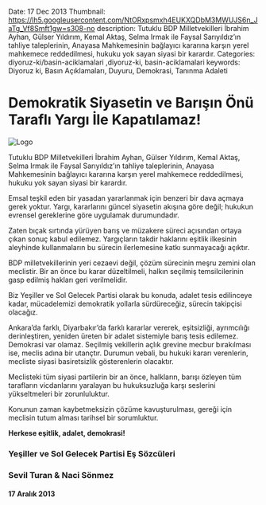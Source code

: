 Date: 17 Dec 2013
Thumbnail: https://lh5.googleusercontent.com/NtORxpsmxh4EUKXQDbM3MWUJS6n_JaTg_Vf8Smft1gw=s308-no
description: Tutuklu BDP Milletvekilleri İbrahim Ayhan, Gülser Yıldırım, Kemal Aktaş, Selma Irmak ile Faysal Sarıyıldız’ın tahliye taleplerinin, Anayasa Mahkemesinin bağlayıcı kararına karşın yerel mahkemece reddedilmesi, hukuku yok sayan siyasi bir karardır.
Categories: diyoruz-ki/basin-aciklamalari ,diyoruz-ki, basin-aciklamalari
keywords: Diyoruz ki, Basın Açıklamaları, Duyuru, Demokrasi, Tanınma Adaleti

# Demokratik Siyasetin ve Barışın Önü Taraflı Yargı İle Kapatılamaz!

![Logo](https://lh5.googleusercontent.com/NtORxpsmxh4EUKXQDbM3MWUJS6n_JaTg_Vf8Smft1gw=s308-no)

 
Tutuklu BDP Milletvekilleri İbrahim Ayhan, Gülser Yıldırım, Kemal Aktaş, Selma Irmak ile Faysal Sarıyıldız’ın tahliye taleplerinin, Anayasa Mahkemesinin bağlayıcı kararına karşın yerel mahkemece reddedilmesi, hukuku yok sayan siyasi bir karardır.
 
Emsal teşkil eden bir yasadan yararlanmak için benzeri bir dava açmaya gerek yoktur. Yargı, kararlarını güncel siyasetin akışına göre değil; hukukun evrensel gereklerine göre uygulamak durumundadır.
 
Zaten bıçak sırtında yürüyen barış ve müzakere süreci açısından ortaya çıkan sonuç kabul edilemez. Yargıçların takdir haklarını eşitlik ilkesinin aleyhinde kullanmaların bu sürecin ilerlemesine katkı sunmayacağı açıktır.
 
BDP milletvekillerinin yeri cezaevi değil, çözüm sürecinin meşru zemini olan meclistir. Bir an önce bu karar düzeltilmeli, halkın seçilmiş temsilcilerinin gasp edilmiş hakları geri verilmelidir.
 
Biz Yeşiller ve Sol Gelecek Partisi olarak bu konuda, adalet tesis edilinceye kadar, mücadelemizi demokratik yollarla sürdüreceğiz, sürecin takipçisi olacağız.
 
Ankara’da farklı, Diyarbakır’da farklı kararlar vererek, eşitsizliği, ayrımcılığı derinleştiren, yeniden üreten bir adalet sistemiyle barış tesis edilemez. Demokrasi var olamaz. Seçilmiş vekillerin açlık grevine mecbur bırakılması ise, meclis adına bir utançtır. Durumun vebali, bu hukuki kararı verenlerin, mecliste siyasi basiretsizlik gösterenlerin olacaktır.
 
Meclisteki tüm siyasi partilerin bir an önce, halkların, barışı özleyen tüm tarafların vicdanlarını yaralayan bu hukuksuzluğa karşı seslerini yükseltmeleri bir zorunluluktur.
 
Konunun zaman kaybetmeksizin çözüme kavuşturulması, gereği için meclisin tutum alması tarihsel bir sorumluktur.
 
**Herkese eşitlik, adalet, demokrasi!**


### Yeşiller ve Sol Gelecek Partisi Eş Sözcüleri

### Sevil Turan & Naci Sönmez

#### 17 Aralık 2013
